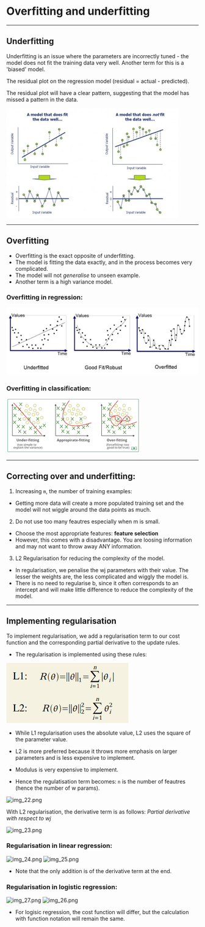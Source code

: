 # Overfitting and underfitting
***
## Underfitting
Underfitting is an issue where the parameters are incorrectly tuned - the model does not fit the training data very well. 
Another term for this is a 'biased' model. 

The residual plot on the regression model (residual = actual - predicted). 

The residual plot will have a clear pattern, suggesting that the model has missed a pattern in the data. 

![img_17.png](img_17.png)

***
## Overfitting
- Overfitting is the exact opposite of underfitting. 
- The model is fitting the data exactly, and in the process becomes very complicated. 
- The model will not *generalise* to unseen example. 
- Another term is a high variance model. 

### Overfitting in regression: 
![img_18.png](img_18.png)

### Overfitting in classification: 
![img_19.png](img_19.png)

***
## Correcting over and underfitting: 
1. Increasing ```m```, the number of training examples:
- Getting more data will create a more populated training set and the model will not wiggle around the data points as much. 

2. Do not use too many feautres especially when m is small. 
- Choose the most appropriate features: **feature selection**
- However, this comes with a disadvantage. You are loosing information and may not want to throw away ANY information. 

3. L2 Regularisation for reducing the complexity of the model.
- In regularisation, we penalise the wj parameters with their value. The lesser the weights are, the less complicated and wiggly the model is. 
- There is no need to regularise b, since it often corresponds to an intercept and will make little difference to reduce the complexity of the model. 

***

## Implementing regularisation

To implement regularisation, we add a regularisation term to our cost function and the corresponding partial derivative to the update rules. 
- The regularisation is implemented using these rules:

![img_21.png](img_21.png)
- While L1 regularisation uses the absolute value, L2 uses the square of the parameter value. 
- L2 is more preferred because it throws more emphasis on larger parameters and is less expensive to implement. 
- Modulus is very expensive to implement. 

- Hence the regulatisation term becomes: 
```n``` is the number of feautres (hence the number of w params).

![img_22.png](img_22.png)

With L2 regularisation, the derivative term is as follows: 
*Partial derivative with respect to wj*

![img_23.png](img_23.png)

### Regularisation in linear regression: 

![img_24.png](img_24.png)
![img_25.png](img_25.png)
- Note that the only addition is of the derivative term at the end. 

### Regularisation in logistic regression:
![img_27.png](img_27.png)
![img_26.png](img_26.png)
- For logisic regression, the cost function will differ, but the calculation with function notation will remain the same. 

